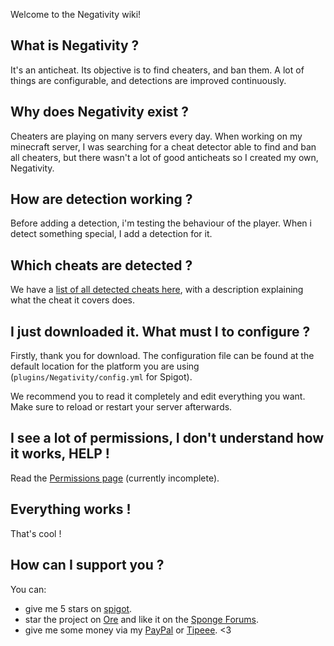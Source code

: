 Welcome to the Negativity wiki!

## What is Negativity ?

It's an anticheat. Its objective is to find cheaters, and ban them.
A lot of things are configurable, and detections are improved continuously.

## Why does Negativity exist ?

Cheaters are playing on many servers every day. When working on my minecraft server, I was searching for a cheat detector able to find and ban all cheaters, but there wasn't a lot of good anticheats so I created my own, Negativity.

## How are detection working ?

Before adding a detection, i'm testing the behaviour of the player. When i detect something special, I add a detection for it.

## Which cheats are detected ?

We have a [list of all detected cheats here](Cheat), with a description explaining what the cheat it covers does.

## I just downloaded it. What must I to configure ?

Firstly, thank you for download. The configuration file can be found at the default location for the platform you are using (`plugins/Negativity/config.yml` for Spigot).  
 
We recommend you to read it completely and edit everything you want. Make sure to reload or restart your server afterwards.

## I see a lot of permissions, I don't understand how it works, HELP !

Read the [Permissions page](Permissions) (currently incomplete).

## Everything works !

That's cool !

## How can I support you ?

You can:
- give me 5 stars on [spigot](https://www.spigotmc.org/resources/48399).
- star the project on [Ore](https://ore.spongepowered.org/Elikill58/Negativity) and like it on the [Sponge Forums](https://forums.spongepowered.org/t/negativity-its-an-advanced-anticheat-detection/26098).
- give me some money via my [PayPal](https://paypal.me/Arpet) or [Tipeee](https://tipeee.com/elikill58).
<3
